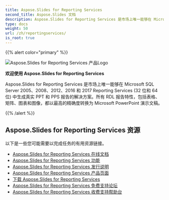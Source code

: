 ```yaml
---
title: Aspose.Slides for Reporting Services
second_title: Aspose.Slides 文档
description: Aspose.Slides for Reporting Services 是市场上唯一能够在 Microsoft SQL Server 2005、2008、2012、2016 和 2017 Reporting Services (32 位和 64 位) 中生成真实 PPT 和 PPS 报告的解决方案。
type: docs
weight: 50
url: /zh/reportingservices/
is_root: true
---
```


{{% alert color="primary" %}}

![Aspose.Slides for Reporting Services 产品Logo](home_1.png)

**欢迎使用 Aspose.Slides for Reporting Services**

Aspose.Slides for Reporting Services 是市场上唯一能够在 Microsoft SQL Server 2005、2008、2012、2016 和 2017 Reporting Services (32 位和 64 位) 中生成真实 PPT 和 PPS 报告的解决方案。所有 RDL 报告特性，包括表格、矩阵、图表和图像，都以最高的精确度转换为 Microsoft PowerPoint 演示文稿。

{{% /alert %}}

## **Aspose.Slides for Reporting Services 资源**

以下是一些您可能需要以完成任务的有用资源链接。

- [Aspose.Slides for Reporting Services 在线文档](/slides/zh/reportingservices/)
- [Aspose.Slides for Reporting Services 功能](/slides/zh/reportingservices/features/)
- [Aspose.Slides for Reporting Services 发行说明](https://releases.aspose.com/slides/reportingservices/release-notes/)
- [Aspose.Slides for Reporting Services 产品页面](https://products.aspose.com/slides/reporting-services/)
- [下载 Aspose.Slides for Reporting Services](https://releases.aspose.com/slides/reportingservices/)
- [Aspose.Slides for Reporting Services 免费支持论坛](https://forum.aspose.com/c/slides/11)
- [Aspose.Slides for Reporting Services 收费支持帮助台](https://helpdesk.aspose.com/)

